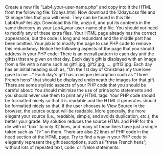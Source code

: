 Create a new file "Lab4_your-user-name.php" and copy into it the HTML from the following file: 12days.html.
Now download the 12days.css file and 13 image files that you will need. They can be found in this file: Lab4AuxFiles.zip. Download this file, unzip it, and put its contents in the same directory as your Lab4_your-user-name.php file. You should not need to modify any of these extra files.
Your HTML page already has the correct appearance, but the code is long and redundant and the middle part has been omitted. Your job is to modify the page to use PHP code to remove this redundancy.
Notice the following aspects of the page that you should address in your PHP code:
There is an overall pattern to each day and the gift(s) that are given on that day.
Each day's gift is displayed with an image from a file with a name such as gift1.jpg, gift2.jpg, ..., gift12.jpg.
Each day has an initial heading such as, "On the 1st day of Christmas my true love gave to me ..."
Each day's gift has a unique description such as "Three French hens" that should be displayed underneath the images for that gift.
There are some stylistic aspects of your PHP code that you should be careful about:
You should minimize the use of print/echo statements and you should never use them to print any HTML tags.
Your PHP code should be formatted nicely so that it is readable and the HTML it generates should be formatted nicely so that, if the user chooses to View Source in the browser, the source output will be readable.
More generally, the more elegant your source (i.e., readable, simple, and avoids duplication, etc.), the better your grade.
My solution reduces the source HTML and PHP for the div with id "box" to only 32 lines, and many of those lines have just a single token such as "?>" on them. There are also 22 lines of PHP code in the head section of the HTML page.
Try to find a way in your PHP code to elegantly represent the gift descriptions, such as "three French hens", without lots of repeated text, code, or if/else statements.